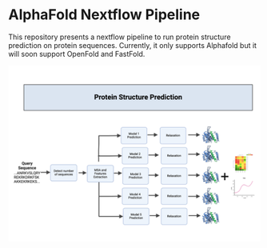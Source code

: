 # AlphaFold Nextflow Pipeline

This repository presents a nextflow pipeline to run protein structure prediction on protein sequences. Currently, it only supports Alphafold but it will soon support OpenFold and FastFold.

![header](imgs/nf_alphafold.jpeg)
